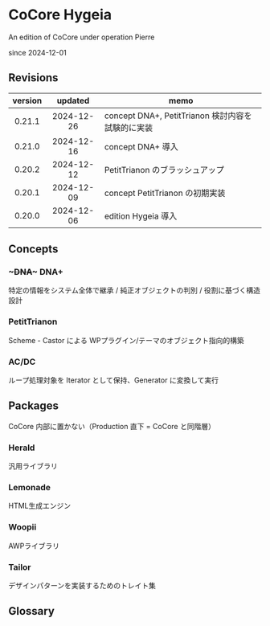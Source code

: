 # CoCore Hygeia
An edition of CoCore under operation Pierre

since 2024-12-01

## Revisions
| version | updated | memo |
|:---:|:---:|---|
| 0.21.1 | 2024-12-26 | concept DNA+, PetitTrianon 検討内容を試験的に実装 |
| 0.21.0 | 2024-12-16 | concept DNA+ 導入 |
| 0.20.2 | 2024-12-12 | PetitTrianon のブラッシュアップ |
| 0.20.1 | 2024-12-09 | concept PetitTrianon の初期実装 |
| 0.20.0 | 2024-12-06 | edition Hygeia 導入 |


## Concepts
### ~~~DNA~~~ DNA+
特定の情報をシステム全体で継承 / 純正オブジェクトの判別 / 役割に基づく構造設計

### PetitTrianon
Scheme - Castor による WPプラグイン/テーマのオブジェクト指向的構築

### AC/DC
ループ処理対象を Iterator として保持、Generator に変換して実行


## Packages
CoCore 内部に置かない（Production 直下 = CoCore と同階層）

### Herald
汎用ライブラリ

### Lemonade
HTML生成エンジン

### Woopii
AWPライブラリ

### Tailor
デザインパターンを実装するためのトレイト集


## Glossary